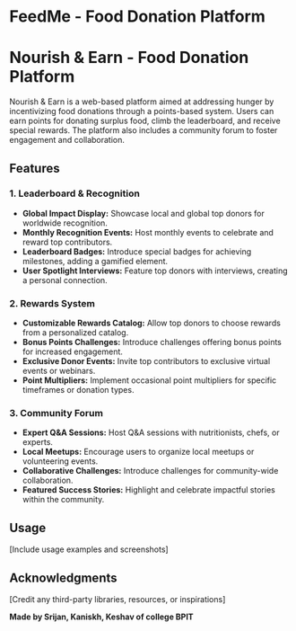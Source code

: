 # FeedMe - Food Donation Platform

# Nourish & Earn - Food Donation Platform

Nourish & Earn is a web-based platform aimed at addressing hunger by incentivizing food donations through a points-based system. Users can earn points for donating surplus food, climb the leaderboard, and receive special rewards. The platform also includes a community forum to foster engagement and collaboration.

## Features

### 1. Leaderboard & Recognition
- **Global Impact Display:** Showcase local and global top donors for worldwide recognition.
- **Monthly Recognition Events:** Host monthly events to celebrate and reward top contributors.
- **Leaderboard Badges:** Introduce special badges for achieving milestones, adding a gamified element.
- **User Spotlight Interviews:** Feature top donors with interviews, creating a personal connection.

### 2. Rewards System
- **Customizable Rewards Catalog:** Allow top donors to choose rewards from a personalized catalog.
- **Bonus Points Challenges:** Introduce challenges offering bonus points for increased engagement.
- **Exclusive Donor Events:** Invite top contributors to exclusive virtual events or webinars.
- **Point Multipliers:** Implement occasional point multipliers for specific timeframes or donation types.

### 3. Community Forum
- **Expert Q&A Sessions:** Host Q&A sessions with nutritionists, chefs, or experts.
- **Local Meetups:** Encourage users to organize local meetups or volunteering events.
- **Collaborative Challenges:** Introduce challenges for community-wide collaboration.
- **Featured Success Stories:** Highlight and celebrate impactful stories within the community.


## Usage
[Include usage examples and screenshots]


## Acknowledgments
[Credit any third-party libraries, resources, or inspirations]


**Made by Srijan, Kaniskh, Keshav of college BPIT**
